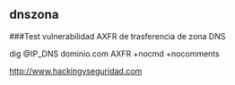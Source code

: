 ## dnszona

###Test vulnerabilidad AXFR de trasferencia de zona DNS

dig @IP_DNS dominio.com AXFR +nocmd +nocomments

http://www.hackingyseguridad.com
